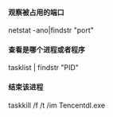 #### 观察被占用的端口
netstat -ano|findstr "port"

#### 查看是哪个进程或者程序
tasklist | findstr "PID"

#### 结束该进程
taskkill /f /t /im Tencentdl.exe